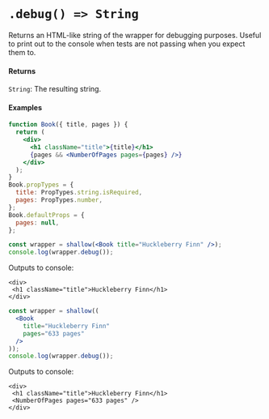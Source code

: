# `.debug() => String`

Returns an HTML-like string of the wrapper for debugging purposes. Useful to print out to the
console when tests are not passing when you expect them to.


#### Returns

`String`: The resulting string.



#### Examples
```jsx
function Book({ title, pages }) {
  return (
    <div>
      <h1 className="title">{title}</h1>
      {pages && <NumberOfPages pages={pages} />}
    </div>
  );
}
Book.propTypes = {
  title: PropTypes.string.isRequired,
  pages: PropTypes.number,
};
Book.defaultProps = {
  pages: null,
};
```
```jsx
const wrapper = shallow(<Book title="Huckleberry Finn" />);
console.log(wrapper.debug());
```
Outputs to console:
```text
<div>
 <h1 className="title">Huckleberry Finn</h1>
</div>
```

```jsx
const wrapper = shallow((
  <Book
    title="Huckleberry Finn"
    pages="633 pages"
  />
));
console.log(wrapper.debug());
```
Outputs to console:
```text
<div>
 <h1 className="title">Huckleberry Finn</h1>
 <NumberOfPages pages="633 pages" />
</div>
```

